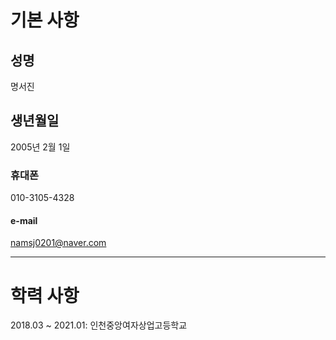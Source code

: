 # 기본 사항
## 성명
명서진
## 생년월일
2005년 2월 1일
### 휴대폰
010-3105-4328
#### e-mail
namsj0201@naver.com
***
# 학력 사항
2018.03 ~ 2021.01: 인천중앙여자상업고등학교
